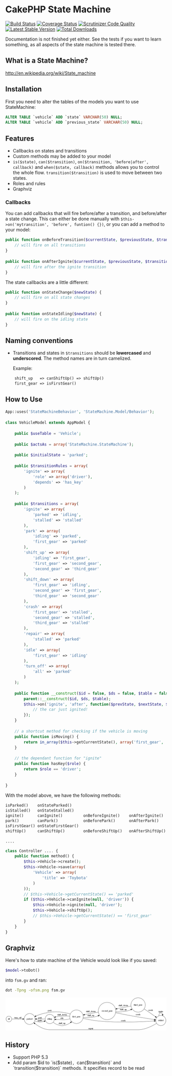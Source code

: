 CakePHP State Machine
=====================
[![Build Status](https://travis-ci.org/tsmsogn/cakephp-state-machine.svg?branch=master)](https://travis-ci.org/tsmsogn/cakephp-state-machine) [![Coverage Status](https://coveralls.io/repos/davidsteinsland/cakephp-state-machine/badge.png?branch=master)](https://coveralls.io/r/davidsteinsland/cakephp-state-machine?branch=master) [![Scrutinizer Code Quality](https://scrutinizer-ci.com/g/tsmsogn/cakephp-state-machine/badges/quality-score.png?b=master)](https://scrutinizer-ci.com/g/tsmsogn/cakephp-state-machine/?branch=master) [![Latest Stable Version](https://poser.pugx.org/davidsteinsland/cakephp-state-machine/v/stable.png)](https://packagist.org/packages/davidsteinsland/cakephp-state-machine) [![Total Downloads](https://poser.pugx.org/davidsteinsland/cakephp-state-machine/downloads.png)](https://packagist.org/packages/davidsteinsland/cakephp-state-machine)

Documentation is not finished yet either. See the tests if you want to learn something, as all aspects of the state machine is tested there.

## What is a State Machine?
http://en.wikipedia.org/wiki/State_machine

## Installation
First you need to alter the tables of the models you want to use StateMachine:
```sql
ALTER TABLE `vehicle` ADD `state` VARCHAR(50) NULL;
ALTER TABLE `vehicle` ADD `previous_state` VARCHAR(50) NULL;
```

## Features
- Callbacks on states and transitions
- Custom methods may be added to your model
- `is($state)`, `can($transition)`, `on($transition, 'before|after', callback)` and `when($state, callback)` methods allows you to control the whole flow. `transition($transition)` is used to move between two states.
- Roles and rules
- Graphviz

### Callbacks
You can add callbacks that will fire before/after a transition, and before/after a state change. This can either be done manually with `$this->on('mytransition', 'before', funtion() {})`, or you can add a method to your model:

```php
public function onBeforeTransition($currentState, $previousState, $transition) {
    // will fire on all transitions
}

public function onAfterIgnite($currentState, $previousState, $transition) {
    // will fire after the ignite transition
}
```

The state callbacks are a little different:

```php
public function onStateChange($newState) {
    // will fire on all state changes
}

public function onStateIdling($newState) {
    // will fire on the idling state
}
```


## Naming conventions
- Transitions and states in `$transitions` should be **lowercased** and **underscored**. The method names are in turn camelized.
  
  Example:

```
    shift_up   => canShiftUp() => shiftUp()
    first_gear => isFirstGear()
```

## How to Use
```php
App::uses('StateMachineBehavior', 'StateMachine.Model/Behavior');

class VehicleModel extends AppModel {

	public $useTable = 'Vehicle';

	public $actsAs = array('StateMachine.StateMachine');

	public $initialState = 'parked';

	public $transitionRules = array(
        'ignite' => array(
 			'role' => array('driver'),
			'depends' => 'has_key'
		)
	);

	public $transitions = array(
		'ignite' => array(
			'parked' => 'idling',
			'stalled' => 'stalled'
		),
		'park' => array(
			'idling' => 'parked',
			'first_gear' => 'parked'
		),
		'shift_up' => array(
			'idling' => 'first_gear',
			'first_gear' => 'second_gear',
			'second_gear' => 'third_gear'
		),
		'shift_down' => array(
			'first_gear' => 'idling',
			'second_gear' => 'first_gear',
			'third_gear' => 'second_gear'
		),
		'crash' => array(
			'first_gear' => 'stalled',
			'second_gear' => 'stalled',
			'third_gear' => 'stalled'
		),
		'repair' => array(
			'stalled' => 'parked'
		),
		'idle' => array(
			'first_gear' => 'idling'
		),
		'turn_off' => array(
			'all' => 'parked'
		)
	);

    public function __construct($id = false, $ds = false, $table = false) {
        parent::__construct($id, $ds, $table);
        $this->on('ignite', 'after', function($prevState, $nextState, $transition) {
            // the car just ignited!
        });
    }

    // a shortcut method for checking if the vehicle is moving
    public function isMoving() {
        return in_array($this->getCurrentState(), array('first_gear', 'second_gear', 'third_gear'));
    }

    // the dependant function for "ignite"
	public function hasKey($role) {
		return $role == 'driver';
	}

}
```

With the model above, we have the following methods:

```
isParked()    onStateParked()
isStalled()   onStateStalled()
ignite()      canIgnite()         onBeforeIgnite()    onAfterIgnite()
park()        canPark()           onBeforePark()      onAfterPark()
isFirstGear() onStateFirstGear()
shiftUp()     canShiftUp()        onBeforeShiftUp()   onAfterShiftUp()

....
```

```php
class Controller .... {
    public function method() {
        $this->Vehicle->create();
        $this->Vehicle->save(array(
            'Vehicle' => array(
                'title' => 'Toybota'
            )
        ));
        // $this->Vehicle->getCurrentState() == 'parked'
		if ($this->Vehicle->canIgnite(null, 'driver')) {
       	 	$this->Vehicle->ignite(null, 'driver');
       		$this->Vehicle->shiftUp();
        	// $this->Vehicle->getCurrentState() == 'first_gear'
		}
    }
}
```

## Graphviz
Here's how to state machine of the Vehicle would look like if you saved:
```php
$model->toDot()
```
into `fsm.gv` and ran:
```sh
dot -Tpng -ofsm.png fsm.gv
```
![](fsm.png)

## History

- Support PHP 5.3
- Add param $id to `is($state)`, `can($transition)` and `transition($transition)` methods. It specifies record to be read
